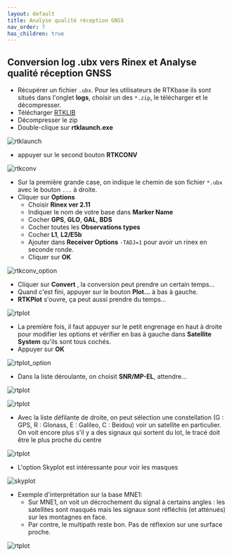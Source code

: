 ```yaml
---
layout: default
title: Analyse qualité réception GNSS
nav_order: 7
has_children: true
---
```


## Conversion log .ubx vers Rinex et Analyse qualité réception GNSS

* Récupérer un fichier ```.ubx```. Pour les utilisateurs de RTKbase ils sont situés dans l'onglet **logs**, choisir un des ```*.zip```, le télécharger et le décompresser.
* Télécharger [RTKLIB](https://github.com/rtklibexplorer/RTKLIB/releases)
* Décompresser le zip
* Double-clique sur **rtklaunch.exe**

![rtklaunch](/assets/images/rtkconv/rtklaunch.jpg)

* appuyer sur le second bouton **RTKCONV**

![rtkconv](/assets/images/rtkconv/rtkconv.jpg)

* Sur la première grande case, on indique le chemin de son fichier ```*.ubx``` avec le bouton ```...``` à droite.
* Cliquer sur **Options**
	* Choisir **Rinex ver 2.11**
	* Indiquer le nom de votre base dans **Marker Name**
	* Cocher **GPS**, **GLO**, **GAL**, **BDS**
	* Cocher toutes les **Observations types**
	* Cocher **L1**, **L2/E5b**
	* Ajouter dans **Receiver Options** ```-TADJ=1``` pour avoir un rinex en seconde ronde.
  * Cliquer sur **OK**
 
![rtkconv_option](/assets/images/rtkconv/rtkconv_option.png) 

* Cliquer sur **Convert** , la conversion peut prendre un certain temps...
* Quand c'est fini, appuyer sur le bouton **Plot...** à bas à gauche.
* **RTKPlot** s'ouvre, ça peut aussi prendre du temps...

![rtplot](/assets/images/rtkconv/rtkplot.jpg)

* La première fois, il faut appuyer sur le petit engrenage en haut à droite pour modifier les options et vérifier en bas à gauche dans **Satellite System** qu'ils sont tous cochés.
* Appuyer sur **OK**

![rtplot_option](/assets/images/rtkconv/rtkplot_option.jpg)

* Dans la liste déroulante, on choisit **SNR/MP-EL**, attendre...

![rtplot](/assets/images/rtkconv/rtkplot1.jpg)

![rtplot](/assets/images/rtkconv/rtkplot2.jpg)

* Avec la liste défilante de droite, on peut sélection une constellation (G : GPS, R : Glonass, E : Galileo, C : Beidou) voir un satellite en particulier. On voit encore plus s'il y a des signaux qui sortent du lot, le tracé doit être le plus proche du centre

![rtplot](/assets/images/rtkconv/rtkplot3.jpg)

* L'option Skyplot est intéressante pour voir les masques

![skyplot](/assets/images/rtkconv/skyplot.jpg)

* Exemple d'interprétation sur la base MNE1:
  * Sur MNE1, on voit un décrochement du signal à certains angles : les satellites sont masqués mais les signaux sont réfléchis (et atténués) sur les montagnes en face.
  * Par contre, le multipath reste bon. Pas de réflexion sur une surface proche.

![rtplot](/assets/images/rtkconv/rtkplot_MNE1.jpg)




